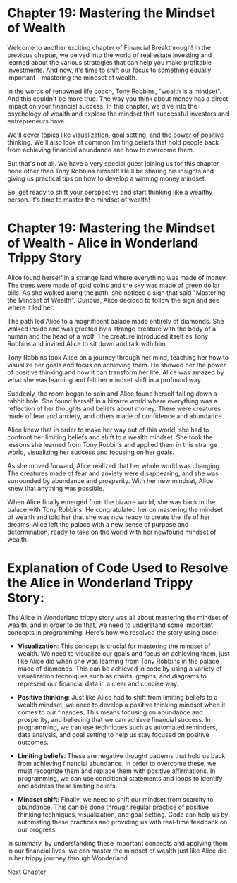 # Chapter 19: Mastering the Mindset of Wealth

Welcome to another exciting chapter of Financial Breakthrough! In the previous chapter, we delved into the world of real estate investing and learned about the various strategies that can help you make profitable investments. And now, it's time to shift our focus to something equally important - mastering the mindset of wealth.

In the words of renowned life coach, Tony Robbins, "wealth is a mindset". And this couldn't be more true. The way you think about money has a direct impact on your financial success. In this chapter, we dive into the psychology of wealth and explore the mindset that successful investors and entrepreneurs have. 

We'll cover topics like visualization, goal setting, and the power of positive thinking. We'll also look at common limiting beliefs that hold people back from achieving financial abundance and how to overcome them. 

But that's not all. We have a very special guest joining us for this chapter - none other than Tony Robbins himself! He'll be sharing his insights and giving us practical tips on how to develop a winning money mindset. 

So, get ready to shift your perspective and start thinking like a wealthy person. It's time to master the mindset of wealth!
# Chapter 19: Mastering the Mindset of Wealth - Alice in Wonderland Trippy Story

Alice found herself in a strange land where everything was made of money. The trees were made of gold coins and the sky was made of green dollar bills. As she walked along the path, she noticed a sign that said "Mastering the Mindset of Wealth". Curious, Alice decided to follow the sign and see where it led her.

The path led Alice to a magnificent palace made entirely of diamonds. She walked inside and was greeted by a strange creature with the body of a human and the head of a wolf. The creature introduced itself as Tony Robbins and invited Alice to sit down and talk with him.

Tony Robbins took Alice on a journey through her mind, teaching her how to visualize her goals and focus on achieving them. He showed her the power of positive thinking and how it can transform her life. Alice was amazed by what she was learning and felt her mindset shift in a profound way.

Suddenly, the room began to spin and Alice found herself falling down a rabbit hole. She found herself in a bizarre world where everything was a reflection of her thoughts and beliefs about money. There were creatures made of fear and anxiety, and others made of confidence and abundance.

Alice knew that in order to make her way out of this world, she had to confront her limiting beliefs and shift to a wealth mindset. She took the lessons she learned from Tony Robbins and applied them in this strange world, visualizing her success and focusing on her goals.

As she moved forward, Alice realized that her whole world was changing. The creatures made of fear and anxiety were disappearing, and she was surrounded by abundance and prosperity. With her new mindset, Alice knew that anything was possible.

When Alice finally emerged from the bizarre world, she was back in the palace with Tony Robbins. He congratulated her on mastering the mindset of wealth and told her that she was now ready to create the life of her dreams. Alice left the palace with a new sense of purpose and determination, ready to take on the world with her newfound mindset of wealth.
# Explanation of Code Used to Resolve the Alice in Wonderland Trippy Story:

The Alice in Wonderland trippy story was all about mastering the mindset of wealth, and in order to do that, we need to understand some important concepts in programming. Here’s how we resolved the story using code:

- **Visualization**: This concept is crucial for mastering the mindset of wealth. We need to visualize our goals and focus on achieving them, just like Alice did when she was learning from Tony Robbins in the palace made of diamonds. This can be achieved in code by using a variety of visualization techniques such as charts, graphs, and diagrams to represent our financial data in a clear and concise way.

- **Positive thinking**: Just like Alice had to shift from limiting beliefs to a wealth mindset, we need to develop a positive thinking mindset when it comes to our finances. This means focusing on abundance and prosperity, and believing that we can achieve financial success. In programming, we can use techniques such as automated reminders, data analysis, and goal setting to help us stay focused on positive outcomes.

- **Limiting beliefs**: These are negative thought patterns that hold us back from achieving financial abundance. In order to overcome these, we must recognize them and replace them with positive affirmations. In programming, we can use conditional statements and loops to identify and address these limiting beliefs.

- **Mindset shift**: Finally, we need to shift our mindset from scarcity to abundance. This can be done through regular practice of positive thinking techniques, visualization, and goal setting. Code can help us by automating these practices and providing us with real-time feedback on our progress.

In summary, by understanding these important concepts and applying them in our financial lives, we can master the mindset of wealth just like Alice did in her trippy journey through Wonderland.


[Next Chapter](20_Chapter20.md)